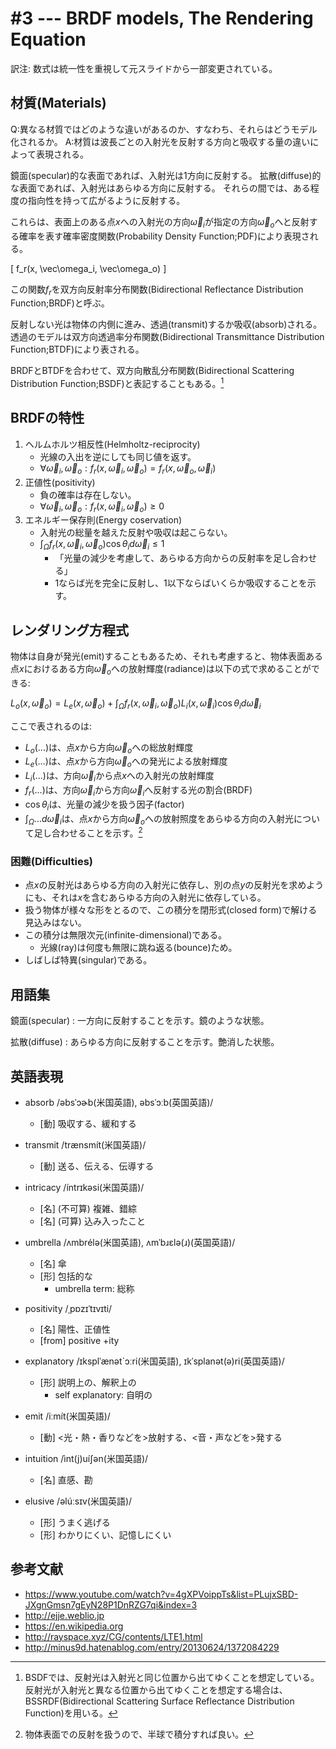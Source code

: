 # #3 --- BRDF models, The Rendering Equation

訳注: 数式は統一性を重視して元スライドから一部変更されている。

## 材質(Materials)

Q:異なる材質ではどのような違いがあるのか、すなわち、それらはどうモデル化されるか。
A:材質は波長ごとの入射光を反射する方向と吸収する量の違いによって表現される。

鏡面(specular)的な表面であれば、入射光は1方向に反射する。
拡散(diffuse)的な表面であれば、入射光はあらゆる方向に反射する。
それらの間では、ある程度の指向性を持って広がるように反射する。

これらは、表面上のある点$x$への入射光の方向$\vec\omega_i$が指定の方向$\vec\omega_o$へと反射する確率を表す確率密度関数(Probability Density Function;PDF)により表現される。

\[
f_r(x, \vec\omega_i, \vec\omega_o)
\]

この関数$f_r$を双方向反射率分布関数(Bidirectional Reflectance Distribution Function;BRDF)と呼ぶ。

反射しない光は物体の内側に進み、透過(transmit)するか吸収(absorb)される。
透過のモデルは双方向透過率分布関数(Bidirectional Transmittance Distribution Function;BTDF)により表される。

BRDFとBTDFを合わせて、双方向散乱分布関数(Bidirectional Scattering Distribution Function;BSDF)と表記することもある。[^BSDF_tip0]

## BRDFの特性

1. ヘルムホルツ相反性(Helmholtz-reciprocity)
    - 光線の入出を逆にしても同じ値を返す。
    - $\forall \vec\omega_i, \vec\omega_o : f_r(x, \vec\omega_i, \vec\omega_o) = f_r(x, \vec\omega_o, \vec\omega_i)$
2. 正値性(positivity)
    - 負の確率は存在しない。
    - $\forall \vec\omega_i, \vec\omega_o : f_r(x, \vec\omega_i, \vec\omega_o) \ge 0$
3. エネルギー保存則(Energy coservation)
    - 入射光の総量を越えた反射や吸収は起こらない。
    - $\int_\Omega f_r(x, \vec\omega_i, \vec\omega_o) \cos\theta_i d\vec\omega_i \le 1$
        - 「光量の減少を考慮して、あらゆる方向からの反射率を足し合わせる」
        - 1ならば光を完全に反射し、1以下ならばいくらか吸収することを示す。

## レンダリング方程式

物体は自身が発光(emit)することもあるため、それも考慮すると、物体表面ある点$x$におけるある方向$\vec\omega_o$への放射輝度(radiance)は以下の式で求めることができる:

$L_o(x, \vec\omega_o) = L_e(x, \vec\omega_o) + \int_\Omega f_r(x, \vec\omega_i, \vec\omega_o) L_i(x, \vec\omega_i) \cos\theta_i d\vec\omega_i$

ここで表されるのは:

- $L_o(...)$は、点$x$から方向$\vec\omega_o$への総放射輝度
- $L_e(...)$は、点$x$から方向$\vec\omega_o$への発光による放射輝度
- $L_i(...)$は、方向$\vec\omega_i$から点$x$への入射光の放射輝度
- $f_r(...)$は、方向$\vec\omega_i$から方向$\vec\omega_i$へ反射する光の割合(BRDF)
- $\cos\theta_i$は、光量の減少を扱う因子(factor)
- $\int_\Omega ... d\vec\omega_i$は、点$x$から方向$\vec\omega_o$への放射照度をあらゆる方向の入射光について足し合わせることを示す。[^integrating_over_hemisphere]

### 困難(Difficulties)

- 点$x$の反射光はあらゆる方向の入射光に依存し、別の点$y$の反射光を求めようにも、それは$x$を含むあらゆる方向の入射光に依存している。
- 扱う物体が様々な形をとるので、この積分を閉形式(closed form)で解ける見込みはない。
- この積分は無限次元(infinite-dimensional)である。
    - 光線(ray)は何度も無限に跳ね返る(bounce)ため。
- しばしば特異(singular)である。

## 用語集

鏡面(specular)
: 一方向に反射することを示す。鏡のような状態。

拡散(diffuse)
: あらゆる方向に反射することを示す。艶消した状態。

## 英語表現

- absorb /əbsˈɔɚb(米国英語), əbsˈɔːb(英国英語)/
    - [動] 吸収する、緩和する

- transmit /trænsmít(米国英語)/
    - [動] 送る、伝える、伝導する

- intricacy /íntrɪkəsi(米国英語)/
    - [名] (不可算) 複雑、錯綜
    - [名] (可算) 込み入ったこと

- umbrella /ʌmbrélə(米国英語), ʌmˈbɹɛlə(ɹ)(英国英語)/
    - [名] 傘
    - [形] 包括的な
        - umbrella term: 総称

- positivity /ˌpɒzɪˈtɪvɪti/
    - [名] 陽性、正値性
    - [from] positive +ity

- explanatory /ɪksplˈænət`ɔːri(米国英語), ɪkˈsplanət(ə)ri(英国英語)/
    - [形] 説明上の、解釈上の
        - self explanatory: 自明の

- emit /iːmít(米国英語)/
    - [動] <光・熱・香りなどを>放射する、<音・声などを>発する

- intuition /ìnt(j)uíʃən(米国英語)/
    - [名] 直感、勘

- elusive /əlúːsɪv(米国英語)/
    - [形] うまく逃げる
    - [形] わかりにくい、記憶しにくい

## 参考文献

- https://www.youtube.com/watch?v=4gXPVoippTs&list=PLujxSBD-JXgnGmsn7gEyN28P1DnRZG7qi&index=3
- http://ejje.weblio.jp
- https://en.wikipedia.org
- http://rayspace.xyz/CG/contents/LTE1.html
- http://minus9d.hatenablog.com/entry/20130624/1372084229

[^BSDF_tip0]: BSDFでは、反射光は入射光と同じ位置から出てゆくことを想定している。反射光が入射光と異なる位置から出てゆくことを想定する場合は、BSSRDF(Bidirectional Scattering Surface Reflectance Distribution Function)を用いる。

[^integrating_over_hemisphere]: 物体表面での反射を扱うので、半球で積分すれば良い。
